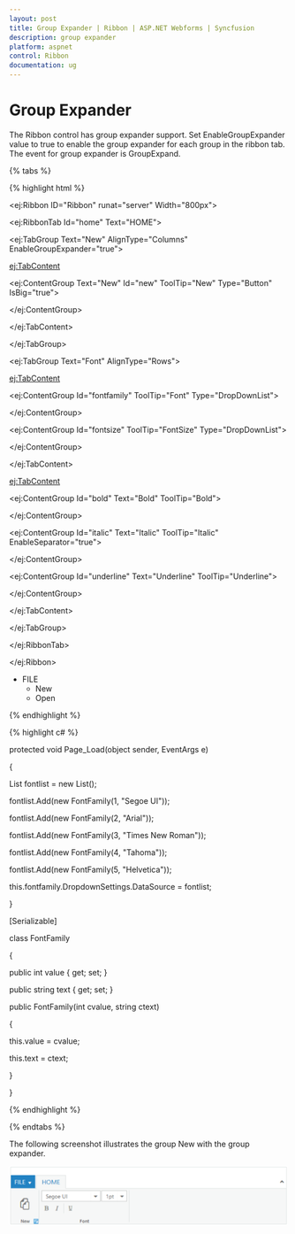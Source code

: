 ```yaml
---
layout: post
title: Group Expander | Ribbon | ASP.NET Webforms | Syncfusion
description: group expander
platform: aspnet
control: Ribbon
documentation: ug
---
```


# Group Expander

The Ribbon control has group expander support. Set EnableGroupExpander value to true to enable the group expander for each group in the ribbon tab. The event for group expander is GroupExpand.

{% tabs %}

{% highlight html %}


<ej:Ribbon ID="Ribbon" runat="server" Width="800px">

<ApplicationTab MenuItemID="menu" Type="Menu">

<MenuSettings OpenOnClick="false"></MenuSettings>

</ApplicationTab>

<RibbonTabs>

<ej:RibbonTab Id="home" Text="HOME">

<TabGroupCollection>

<ej:TabGroup Text="New" AlignType="Columns" EnableGroupExpander="true">

<ContentCollection>

<ej:TabContent>

<ContentDefaults Width="100" />

<ContentGroupCollection>

<ej:ContentGroup Text="New" Id="new" ToolTip="New" Type="Button" IsBig="true">

<ButtonSettings ContentType="ImageOnly" PrefixIcon="e-ribbon e-new" />

</ej:ContentGroup>

</ContentGroupCollection>

</ej:TabContent>

</ContentCollection>

</ej:TabGroup>

<ej:TabGroup Text="Font" AlignType="Rows">

<ContentCollection>

<ej:TabContent>

<ContentGroupCollection>

<ej:ContentGroup Id="fontfamily" ToolTip="Font" Type="DropDownList">

<DropdownSettings Value="Segoe UI" Text="Fonts" Width="150"></DropdownSettings>

</ej:ContentGroup>

<ej:ContentGroup Id="fontsize" ToolTip="FontSize" Type="DropDownList">

<DropdownSettings Value="1pt" Width="65"></DropdownSettings>

</ej:ContentGroup>

</ContentGroupCollection>

</ej:TabContent>

<ej:TabContent>

<ContentGroupCollection>

<ej:ContentGroup Id="bold" Text="Bold" ToolTip="Bold">

<ButtonSettings ContentType="ImageOnly" Type="Reset" PrefixIcon="e-ribbon bold" Click="executeAction" />

</ej:ContentGroup>

<ej:ContentGroup Id="italic" Text="Italic" ToolTip="Italic" EnableSeparator="true">

<ButtonSettings ContentType="ImageOnly" Type="Reset" PrefixIcon="e-ribbon e-ribbonitalic" />

</ej:ContentGroup>

<ej:ContentGroup Id="underline" Text="Underline" ToolTip="Underline">

<ButtonSettings ContentType="ImageOnly" Type="Reset" PrefixIcon="e-ribbon e-ribbonunderline" />

</ej:ContentGroup>

</ContentGroupCollection>

<ContentDefaults Type="Button" IsBig="false" />

</ej:TabContent>

</ContentCollection>

</ej:TabGroup>

</TabGroupCollection>

</ej:RibbonTab>

</RibbonTabs>



</ej:Ribbon>

<ul id="menu">

<li><a>FILE</a>

<ul>

<li><a>New</a></li>

<li><a>Open</a></li>

</ul>

</li>

</ul>



<style type="text/css">

.e-ribbon .e-new:before {

content: "\e646";

font-size: 36px;

position: relative;

left: -12px;

top: -4px;

}

.e-ribbon .e-ribbonitalic:before {

content: "\e635";

}



.e-ribbon .bold:before {

content: "\e636";

}

.e-ribbon .e-ribbonunderline:before {

content: "\e634";

}

</style>



{% endhighlight %}



{% highlight c# %}





protected void Page_Load(object sender, EventArgs e)

{

List<FontFamily> fontlist = new List<FontFamily>();

fontlist.Add(new FontFamily(1, "Segoe UI"));

fontlist.Add(new FontFamily(2, "Arial"));

fontlist.Add(new FontFamily(3, "Times New Roman"));

fontlist.Add(new FontFamily(4, "Tahoma"));

fontlist.Add(new FontFamily(5, "Helvetica"));

this.fontfamily.DropdownSettings.DataSource = fontlist;

}

[Serializable]

class FontFamily

{

public int value { get; set; }

public string text { get; set; }

public FontFamily(int cvalue, string ctext)

{

this.value = cvalue;

this.text = ctext;

}

}



{% endhighlight %}

{% endtabs %}



The following screenshot illustrates the group New with the group expander.

![](Group-Expander_images/Group-Expander_img1.png)


